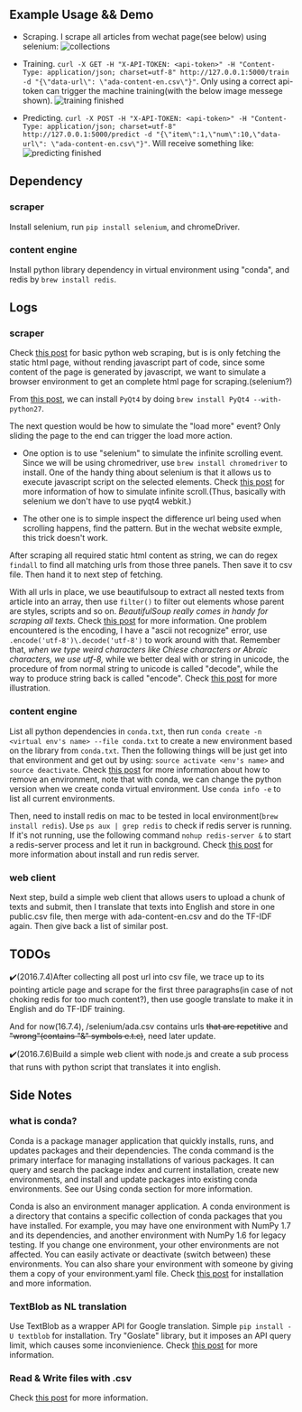## Example Usage && Demo

- Scraping. I scrape all articles from wechat page(see below) using selenium:
![collections](http://ww3.sinaimg.cn/large/72f96cbagw1f5jos85vunj21kw0sx7bo.jpg)

- Training. `curl -X GET -H "X-API-TOKEN: <api-token>" -H "Content-Type: application/json; charset=utf-8" http://127.0.0.1:5000/train -d "{\"data-url\": \"ada-content-en.csv\"}"`. Only using a correct api-token can trigger the machine training(with the below image messege shown).
![training finished](http://ww4.sinaimg.cn/large/72f96cbagw1f5jowfjtuyj20eo00y3yl.jpg)

- Predicting. `curl -X POST -H "X-API-TOKEN: <api-token>" -H "Content-Type: application/json; charset=utf-8" http://127.0.0.1:5000/predict -d "{\"item\":1,\"num\":10,\"data-url\": \"ada-content-en.csv\"}"`. Will receive something like:
![predicting finished](http://ww1.sinaimg.cn/large/72f96cbagw1f5jozydqf6j20ym0t4aji.jpg)


## Dependency

### scraper

Install selenium, run `pip install selenium`, and chromeDriver.

### content engine

Install python library dependency in virtual environment using "conda", and redis by `brew install redis`.

## Logs

### scraper

Check [this post](http://docs.python-guide.org/en/latest/scenarios/scrape/) for basic python web scraping, but is is only fetching the static html page, without rending javascript part of code, since some content of the page is generated by javascript, we want to simulate a browser environment to get an complete html page for scraping.(selenium?)

From [this post](http://stackoverflow.com/questions/29449982/installing-pyqt4-with-brew), we can install `PyQt4` by doing `brew install PyQt4 --with-python27`.

The next question would be how to simulate the "load more" event? Only sliding the page to the end can trigger the load more action.

- One option is to use "selenium" to simulate the infinite scrolling event. Since we will be using chromedriver, use `brew install chromedriver` to install. One of the handy thing about selenium is that it allows us to execute javascript script on the selected elements. Check [this post](http://stackoverflow.com/questions/21006940/how-to-load-all-entries-in-an-infinite-scroll-at-once-to-parse-the-html-in-pytho) for more information of how to simulate infinite scroll.(Thus, basically with selenium we don't have to use pyqt4 webkit.)

- The other one is to simple inspect the difference url being used when scrolling happens, find the pattern. But in the wechat website exmple, this trick doesn't work.

After scraping all required static html content as string, we can do regex `findall` to find all matching urls from those three panels. Then save it to csv file. Then hand it to next step of fetching.

With all urls in place, we use beautifulsoup to extract all nested texts from article into an array, then use `filter()` to filter out elements whose parent are styles, scripts and so on. *BeautifulSoup really comes in handy for scraping all texts.* Check [this post](http://stackoverflow.com/questions/1936466/beautifulsoup-grab-visible-webpage-text) for more information. One problem encountered is the encoding, I have a "ascii not recognize" error, use `.encode('utf-8')\.decode('utf-8')` to work around with that. Remember that, *when we type weird characters like Chiese characters or Abraic characters, we use utf-8,* while we better deal with or string in unicode, the procedure of from normal string to unicode is called "decode", while the way to produce string back is called "encode". Check [this post](http://stackoverflow.com/questions/5096776/unicode-decodeutf-8-ignore-raising-unicodeencodeerror) for more illustration.


### content engine

List all python dependencies in `conda.txt`, then run `conda create -n <virtual env's name> --file conda.txt` to create a new environment based on the library from `conda.txt`. Then the following things will be just get into that environment and get out by using: `source activate <env's name>` and `source deactivate`. Check [this post](https://uoa-eresearch.github.io/eresearch-cookbook/recipe/2014/11/20/conda/) for more information about how to remove an environment, note that with conda, we can change the python version when we create conda virtual environment. Use `conda info -e` to list all current environments. 

Then, need to install redis on mac to be tested in local environment(`brew install redis`). Use `ps aux | grep redis` to check if redis server is running. If it's not running, use the following command `nohup redis-server &` to start a redis-server process and let it run in background. Check [this post](http://jasdeep.ca/2012/05/installing-redis-on-mac-os-x/) for more information about install and run redis server.

### web client

Next step, build a simple web client that allows users to upload a chunk of texts and submit, then I translate that texts into English and store in one public.csv file, then merge with ada-content-en.csv and do the TF-IDF again. Then give back a list of similar post.

## TODOs

✔️(2016.7.4)After collecting all post url into csv file, we trace up to its pointing article page and scrape for the first three paragraphs(in case of not choking redis for too much content?), then use google translate to make it in English and do TF-IDF training. 

And for now(16.7.4), /selenium/ada.csv contains urls <s>that are repetitive</s> and <s>"wrong"(contains "&amp;" symbols e.t.c)</s>, need later update.

✔️(2016.7.6)Build a simple web client with node.js and create a sub process that runs with python script that translates it into english.

## Side Notes

### what is conda?

Conda is a package manager application that quickly installs, runs, and updates packages and their dependencies. The conda command is the primary interface for managing installations of various packages. It can query and search the package index and current installation, create new environments, and install and update packages into existing conda environments. See our Using conda section for more information.

Conda is also an environment manager application. A conda environment is a directory that contains a specific collection of conda packages that you have installed. For example, you may have one environment with NumPy 1.7 and its dependencies, and another environment with NumPy 1.6 for legacy testing. If you change one environment, your other environments are not affected. You can easily activate or deactivate (switch between) these environments. You can also share your environment with someone by giving them a copy of your environment.yaml file. Check [this post](http://conda.pydata.org/docs/intro.html) for installation and more information.

### TextBlob as NL translation

Use TextBlob as a wrapper API for Google translation. Simple `pip install -U textblob` for installation. Try "Goslate" library, but it imposes an API query limit, which causes some inconvienience. Check [this post](https://pypi.python.org/pypi/textblob) for more information.

### Read & Write files with .csv

Check [this post](https://docs.python.org/2/library/csv.html) for more information.

